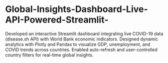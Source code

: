 # Global-Insights-Dashboard-Live-API-Powered-Streamlit-
Developed an interactive Streamlit dashboard integrating live COVID-19 data (disease.sh API) with World Bank economic indicators. Designed dynamic analytics with Plotly and Pandas to visualize GDP, unemployment, and COVID trends across countries. Enabled auto-refresh and user-controlled country filters for real-time global insights.
